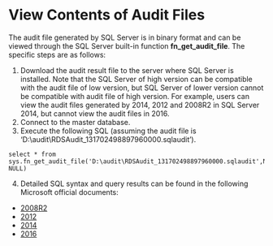 # View Contents of Audit Files

The audit file generated by SQL Server is in binary format and can be viewed through the SQL Server built-in function **fn_get_audit_file**. The specific steps are as follows:

1. Download the audit result file to the server where SQL Server is installed. Note that the SQL Server of high version can be compatible with the audit file of low version, but SQL Server of lower version cannot be compatible with audit file of high version. For example, users can view the audit files generated by 2014, 2012 and 2008R2 in SQL Server 2014, but cannot view the audit files in 2016.
2. Connect to the master database.
3. Execute the following SQL (assuming the audit file is ‘D:\audit\RDSAudit_131702498897960000.sqlaudit’).
```commandline
select * from sys.fn_get_audit_file('D:\audit\RDSAudit_131702498897960000.sqlaudit',NULL, NULL)
```
4. Detailed SQL syntax and query results can be found in the following Microsoft official documents:
- [2008R2](https://docs.microsoft.com/zh-cn/previous-versions/sql/sql-server-2008-r2/cc280765%28v%3dsql.105%29)
- [2012](https://docs.microsoft.com/zh-cn/previous-versions/sql/sql-server-2012/cc280765%28v%3dsql.110%29)
- [2014](https://technet.microsoft.com/zh-cn/library/cc280765(v=sql.120).aspx)
- [2016](https://docs.microsoft.com/zh-cn/sql/relational-databases/system-functions/sys-fn-get-audit-file-transact-sql?view=sql-server-2016)

